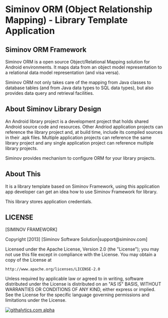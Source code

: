 Siminov ORM (Object Relationship Mapping) - Library Template Application
===================================================

Siminov ORM Framework
------------

Siminov ORM is a open source Object/Relational Mapping solution for Android environments. It maps data from an object model representation to a relational data model representation (and visa versa). 

Siminov ORM not only takes care of the mapping from Java classes to database tables (and from Java data types to SQL data types), but also provides data query and retrieval facilities. 


About Siminov Library Design
----------------------------
An Android library project is a development project that holds shared Android source code and resources. Other Andriod application projects can reference the library project and, at build time, include its compiled sources in their .apk files. Multiple application projects can reference the same library project and any single application project can reference multiple library projects.

Siminov provides mechanism to configure ORM for your library projects.



About This
-------------
It is a library template based on Siminov Framework, using this application app developer can get an idea how to use Siminov Framework for library.

This library stores application credentials.



LICENSE
-------

 
 [SIMINOV FRAMEWORK]
 <p>
 Copyright [2013] [Siminov Software Solution|support@siminov.com]
 
 Licensed under the Apache License, Version 2.0 (the "License");
 you may not use this file except in compliance with the License.
 You may obtain a copy of the License at
 
    http://www.apache.org/licenses/LICENSE-2.0
 
 Unless required by applicable law or agreed to in writing, software
 distributed under the License is distributed on an "AS IS" BASIS,
 WITHOUT WARRANTIES OR CONDITIONS OF ANY KIND, either express or implied.
 See the License for the specific language governing permissions and
 limitations under the License.


[![githalytics.com alpha](https://cruel-carlota.pagodabox.com/d50dad69fb419533f80fa96bc313bc79 "githalytics.com")](http://githalytics.com/Siminov/android-templates)

